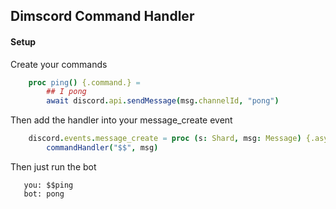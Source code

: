 ## Dimscord Command Handler

#### Setup

Create your commands

```nim
    proc ping() {.command.} =
        ## I pong
        await discord.api.sendMessage(msg.channelId, "pong")
```

Then add the handler into your message_create event

```nim
    discord.events.message_create = proc (s: Shard, msg: Message) {.async.} =
        commandHandler("$$", msg)
```

Then just run the bot

```
   you: $$ping
   bot: pong
```
